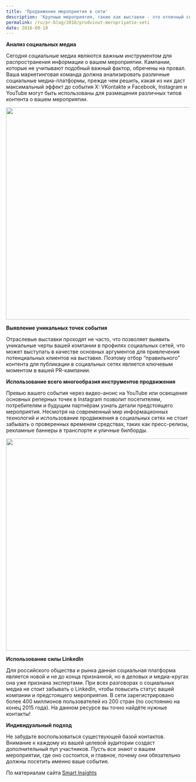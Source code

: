 ```yaml
---
title: 'Продвижение мероприятия в сети'
description: 'Крупные мероприятия, такие как выставки - это отличный способ позиционирования вашей компании в деловых и потребительских кругах. Экспозиция дает возможность как встретиться с десятками новых потенциальных клиентов, так и установить долгосрочные деловые связи в вашей отрасли.'
permalink: /ru/pr-blog/2016/prodvinut-meropriyatie-seti
date: 2016-09-10
---
```

<p><b>Анализ социальных медиа</b></p>
<p>Сегодня социальные медиа являются важным инструментом для распространения информации о вашем мероприятии. Кампании, которые не учитывают подобный важный фактор, обречены на провал.
  Ваша маркетинговая команда должна анализировать различные социальные медиа-платформы, прежде чем решить, какая из них даст максимальный эффект до события Х: VKontakte и Facebook, Instagram и YouTube могут быть использованы для размещения различных типов контента о вашем мероприятии.</p>
<img src="{{ site.assets }}/upload/_23-2147492049.jpg" alt="" class="post__img" width="580" height="580">
<p><b>Выявление уникальных точек события</b></p>
<p>Отраслевые выставки проходят не часто, что позволяет выявить уникальные черты вашей компании в профилях социальных сетей, что может выступать в качестве основных аргументов для привлечения потенциальных клиентов на выставке. Поэтому отбор “правильного” контента для публикации в социальных сетях является ключевым моментом в вашей PR-кампании.</p>
<p><b>Использование всего многообразия инструментов продвижения</b></p>
<p>Превью вашего события через видео-анонс на YouTube или освещение основных реперных точек в Instagram позволит посетителям, потребителям и будущим партнёрам узнать детали предстоящего мероприятия. Несмотря на современный мир информационных технологий и использование продвижения в социальных сетях не стоит забывать о проверенных временем средствах, таких как пресс-релизы, рекламные баннеры в транспорте и уличные билборды.</p>
<img src="{{ site.assets }}/upload/_23-2147495337.jpg" alt="" class="post__img" width="580" height="580">
<p><b>Использование силы LinkedIn</b></p>
<p>Для российского общества и рынка данная социальная платформа является новой и не до конца признанной, но в деловых и медиа-кругах она уже признана экспертами. При всех разговорах о социальных медиа не стоит забывать о LinkedIn, чтобы повысить статус вашей компании и предстоящего мероприятия. В сети зарегистрировано более 400 миллионов пользователей из 200 стран (по состоянию на конец 2015 года). На данном ресурсе вы точно найдёте нужные контакты!</p>
<p><b>Индивидуальный подход</b></p>
<p>Не забудьте воспользоваться существующей базой контактов. Внимание к каждому из вашей целевой аудитории создаст дополнительный пул участников. Пусть все знают о вашем мероприятии, где оно состоится, и главное, почему они обязательно должны посетить именно ваше событие.</p>
По материалам сайта <a href="https://www.smartinsights.com/" target="_blank" rel="noopener noreferrer">Smart Insights</a>
